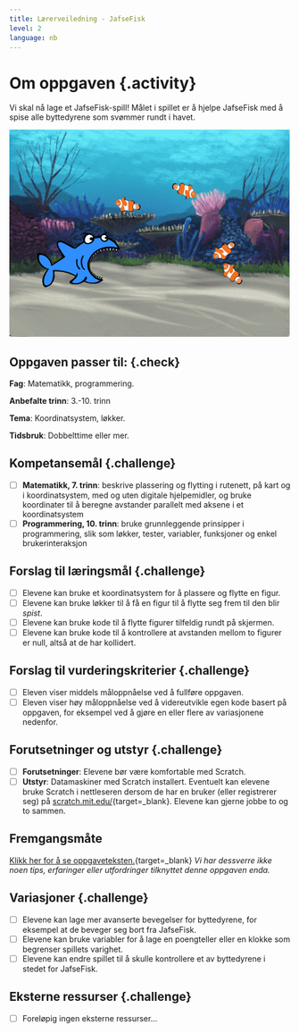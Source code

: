 ```yaml
---
title: Lærerveiledning - JafseFisk
level: 2
language: nb
---
```


# Om oppgaven {.activity}
Vi skal nå lage et JafseFisk-spill! Målet i spillet er å hjelpe
JafseFisk med å spise alle byttedyrene som svømmer rundt i havet.

![](jafsefisk.png)

## Oppgaven passer til: {.check}
 __Fag__: Matematikk, programmering.

__Anbefalte trinn__: 3.-10. trinn

__Tema__: Koordinatsystem, løkker.

__Tidsbruk__: Dobbelttime eller mer.


## Kompetansemål {.challenge}
- [ ] __Matematikk, 7. trinn__: beskrive plassering og flytting i rutenett, på kart og i koordinatsystem, med og uten digitale hjelpemidler, og bruke koordinater til å beregne avstander parallelt med aksene i et koordinatsystem
- [ ] __Programmering, 10. trinn__: bruke grunnleggende prinsipper i programmering, slik som løkker, tester, variabler, funksjoner og enkel brukerinteraksjon

## Forslag til læringsmål {.challenge}
- [ ] Elevene kan bruke et koordinatsystem for å plassere og flytte en figur.
- [ ] Elevene kan bruke løkker til å få en figur til å flytte seg frem til den blir _spist_.
- [ ] Elevene kan bruke kode til å flytte figurer tilfeldig rundt på skjermen.
- [ ] Elevene kan bruke kode til å kontrollere at avstanden mellom to figurer er null, altså at de har kollidert.
## Forslag til vurderingskriterier {.challenge}

- [ ] Eleven viser middels måloppnåelse ved å fullføre oppgaven.
- [ ] Eleven viser høy måloppnåelse ved å videreutvikle egen kode basert på oppgaven, for eksempel ved å gjøre en eller flere av variasjonene nedenfor.

## Forutsetninger og utstyr {.challenge}
- [ ] __Forutsetninger__: Elevene bør være komfortable med Scratch.
- [ ] __Utstyr__: Datamaskiner med Scratch installert. Eventuelt kan elevene bruke Scratch i nettleseren dersom de har en bruker (eller registrerer seg) på [scratch.mit.edu/](http://scratch.mit.edu/){target=_blank}. Elevene kan gjerne jobbe to og to sammen.

## Fremgangsmåte
[Klikk her for å se oppgaveteksten.](../jafsefisk/jafsefisk.html){target=_blank}
_Vi har dessverre ikke noen tips, erfaringer eller utfordringer tilknyttet denne oppgaven enda._

## Variasjoner {.challenge}
- [ ] Elevene kan lage mer avanserte bevegelser for byttedyrene, for eksempel at de beveger seg bort fra JafseFisk.
- [ ] Elevene kan bruke variabler for å lage en poengteller eller en klokke som begrenser spillets varighet.
- [ ] Elevene kan endre spillet til å skulle kontrollere et av byttedyrene i stedet for JafseFisk.

## Eksterne ressurser {.challenge}
- [ ] Foreløpig ingen eksterne ressurser...
